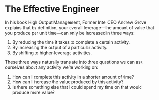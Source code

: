 # The Effective Engineer

In his book High Output Management, Former Intel CEO Andrew Grove explains that by definition, your overall leverage—the amount of value that you produce per unit time—can only be increased in three ways:

1. By reducing the time it takes to complete a certain activity.
2. By increasing the output of a particular activity.
3. By shifting to higher-leverage activities.

These three ways naturally translate into three questions we can ask ourselves about any activity we’re working on:

1. How can I complete this activity in a shorter amount of time?
2. How can I increase the value produced by this activity?
3. Is there something else that I could spend my time on that would produce more value?
